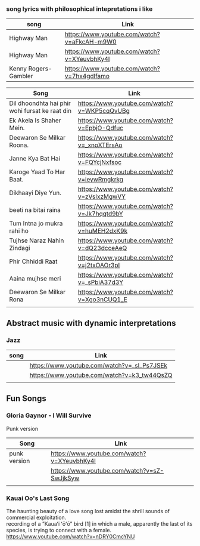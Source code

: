 ### song lyrics with philosophical intepretations i like


| song                 | Link                                        |
| -------------------- | ------------------------------------------- |
| Highway Man          | https://www.youtube.com/watch?v=aFkcAH-m9W0 |
| Highway Man          | https://www.youtube.com/watch?v=XYeuvbhKy4I |
| Kenny Rogers-Gambler | https://www.youtube.com/watch?v=7hx4gdlfamo |
 


| Song                                           | Link                                        |
| ---------------------------------------------- | ------------------------------------------- |
| Dil dhoondhta hai phir wohi fursat ke raat din | https://www.youtube.com/watch?v=WKP5cqQvUBg |
| Ek Akela Is Shaher Mein.                       | https://www.youtube.com/watch?v=EpbjO-Qdfuc |
| Deewaron Se Milkar Roona.                      | https://www.youtube.com/watch?v=_xnoXTErsAo |
| Janne Kya Bat Hai                              | https://www.youtube.com/watch?v=FQYcjNxfsoc |
| Karoge Yaad To Har Baat.                       | https://www.youtube.com/watch?v=ieywRmgkrkg |
| Dikhaayi Diye Yun.                             | https://www.youtube.com/watch?v=zVsIxzMgwVY |
| beeti na bitai raina                           | https://www.youtube.com/watch?v=Jk7hqqtd9bY |
| Tum Intna jo mukra rahi ho                     | https://www.youtube.com/watch?v=huMEH2dxK9k |
| Tujhse Naraz Nahin Zindagi                     | https://www.youtube.com/watch?v=dQ23dcceAeQ |
| Phir Chhiddi Raat                              | https://www.youtube.com/watch?v=j2txOAOr3pI |
| Aaina mujhse meri                              | https://www.youtube.com/watch?v=_sPbiA37d3Y |
| Deewaron Se Milkar Rona                        | https://www.youtube.com/watch?v=Xgo3nCUQ1_E |
|                                                |                                             |


## Abstract music with dynamic interpretations  
### Jazz
| song | Link                                        |
| ---- | ------------------------------------------- |
|      | https://www.youtube.com/watch?v=_sI_Ps7JSEk |
|      | https://www.youtube.com/watch?v=k3_tw44QsZQ |
|      |                                             |
  

 
## Fun Songs

### Gloria Gaynor - I Will Survive 
 Punk version
  

| Song         | LInk                                        |
| ------------ | ------------------------------------------- |
| punk version | https://www.youtube.com/watch?v=XYeuvbhKy4I |
|              | https://www.youtube.com/watch?v=sZ-SwJjkSyw |
|              |                                             |

### Kauai Oo's Last Song 
The haunting beauty of a love song lost amidst the shrill sounds of commercial exploitation.  
recording of a ”Kauaʻi ʻōʻō” bird [1] in which a male, apparently the last of its species, is trying to connect with a female.   
https://www.youtube.com/watch?v=nDRY0CmcYNU  


